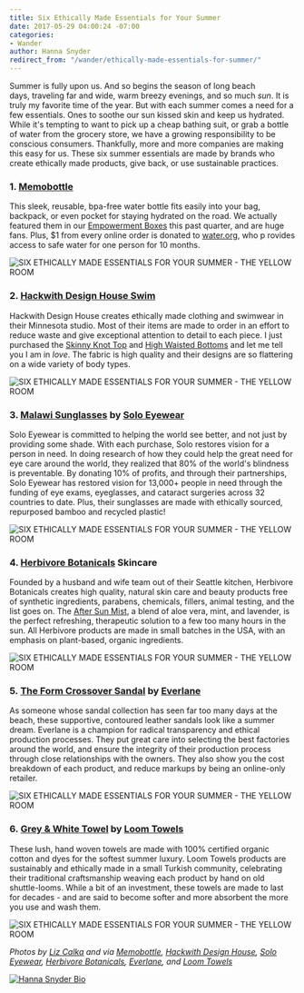 ```yaml
---
title: Six Ethically Made Essentials for Your Summer
date: 2017-05-29 04:00:24 -07:00
categories:
- Wander
author: Hanna Snyder
redirect_from: "/wander/ethically-made-essentials-for-summer/"
---
```


Summer is fully upon us. And so begins the season of long beach days, traveling far and wide, warm breezy evenings, and so much _sun_. It is truly my favorite time of the year. But with each summer comes a need for a few essentials. Ones to soothe our sun kissed skin and keep us hydrated. While it's tempting to want to pick up a cheap bathing suit, or grab a bottle of water from the grocery store, we have a growing responsibility to be conscious consumers. Thankfully, more and more companies are making this easy for us. These six summer essentials are made by brands who create ethically made products, give back, or use sustainable practices.

### 1\. [Memobottle](https://www.memobottle.com/)

This sleek, reusable, bpa-free water bottle fits easily into your bag, backpack, or even pocket for staying hydrated on the road. We actually featured them in our [Empowerment Boxes](https://yellowco.myshopify.com/collections/empowerment-boxes) this past quarter, and are huge fans. Plus, $1 from every online order is donated to [water.org](http://water.org/), who p rovides access to safe water for one person for 10 months.

![SIX ETHICALLY MADE ESSENTIALS FOR YOUR SUMMER - THE YELLOW ROOM](https://yellow-blog-images.imgix.net/2017/05/a6.jpg "SIX ETHICALLY MADE ESSENTIALS FOR YOUR SUMMER - THE YELLOW ROOM")

### 2\. [Hackwith Design House Swim](http://hackwithdesignhouse.com/product-category/apparel/swim/)

Hackwith Design House creates ethically made clothing and swimwear in their Minnesota studio. Most of their items are made to order in an effort to reduce waste and give exceptional attention to detail to each piece. I just purchased the [Skinny Knot Top](http://hackwithdesignhouse.com/product/skinny-knot-top/) and [High Waisted Bottoms](http://hackwithdesignhouse.com/product/high-waisted-bottoms-2/) and let me tell you I am in _love_. The fabric is high quality and their designs are so flattering on a wide variety of body types.

![SIX ETHICALLY MADE ESSENTIALS FOR YOUR SUMMER - THE YELLOW ROOM](https://yellow-blog-images.imgix.net/2017/05/HWDH.jpg "SIX ETHICALLY MADE ESSENTIALS FOR YOUR SUMMER - THE YELLOW ROOM")

### 3\. [Malawi Sunglasses](https://www.soloeyewear.com/collections/solo-all/products/malawi) by [Solo Eyewear](https://www.soloeyewear.com/)

Solo Eyewear is committed to helping the world see better, and not just by providing some shade. With each purchase, Solo restores vision for a person in need. In doing research of how they could help the great need for eye care around the world, they realized that 80% of the world's blindness is preventable. By donating 10% of profits, and through their partnerships, Solo Eyewear has restored vision for 13,000+ people in need through the funding of eye exams, eyeglasses, and cataract surgeries across 32 countries to date. Plus, their sunglasses are made with ethically sourced, repurposed bamboo and recycled plastic!

![SIX ETHICALLY MADE ESSENTIALS FOR YOUR SUMMER - THE YELLOW ROOM](https://yellow-blog-images.imgix.net/2017/05/SOLO.jpg "SIX ETHICALLY MADE ESSENTIALS FOR YOUR SUMMER - THE YELLOW ROOM")

### 4\. [Herbivore Botanicals](https://www.herbivorebotanicals.com/) Skincare

Founded by a husband and wife team out of their Seattle kitchen, Herbivore Botanicals creates high quality, natural skin care and beauty products free of synthetic ingredients, parabens, chemicals, fillers, animal testing, and the list goes on. The [After Sun Mist](https://www.herbivorebotanicals.com/products/after-sun-body-mist), a blend of aloe vera, mint, and lavender, is the perfect refreshing, therapeutic solution to a few too many hours in the sun. All Herbivore products are made in small batches in the USA, with an emphasis on plant-based, organic ingredients.

![SIX ETHICALLY MADE ESSENTIALS FOR YOUR SUMMER - THE YELLOW ROOM](https://yellow-blog-images.imgix.net/2017/05/herbivore.jpg "SIX ETHICALLY MADE ESSENTIALS FOR YOUR SUMMER - THE YELLOW ROOM")

### 5. [The Form Crossover Sandal](https://www.everlane.com/products/womens-molded-lthr-cross-slide-sandal-palerose?collection=womens-shoes) by [Everlane](https://www.everlane.com/)

As someone whose sandal collection has seen far too many days at the beach, these supportive, contoured leather sandals look like a summer dream. Everlane is a champion for radical transparency and ethical production processes. They put great care into selecting the best factories around the world, and ensure the integrity of their production process through close relationships with the owners. They also show you the cost breakdown of each product, and reduce markups by being an online-only retailer.

![SIX ETHICALLY MADE ESSENTIALS FOR YOUR SUMMER - THE YELLOW ROOM](https://yellow-blog-images.imgix.net/2017/05/EVERLANE.jpg "SIX ETHICALLY MADE ESSENTIALS FOR YOUR SUMMER - THE YELLOW ROOM")

### 6. [Grey & White Towel](https://www.loomtowels.com/shop/bath-towel-black-white-stripe) by [Loom Towels](https://www.loomtowels.com/)

These lush, hand woven towels are made with 100% certified organic cotton and dyes for the softest summer luxury. Loom Towels products are sustainably and ethically made in a small Turkish community, celebrating their traditional craftsmanship weaving each product by hand on old shuttle-looms. While a bit of an investment, these towels are made to last for decades - and are said to become softer and more absorbent the more you use and wash them.

![SIX ETHICALLY MADE ESSENTIALS FOR YOUR SUMMER - THE YELLOW ROOM](https://yellow-blog-images.imgix.net/2017/05/towels-1.jpg "SIX ETHICALLY MADE ESSENTIALS FOR YOUR SUMMER - THE YELLOW ROOM")

_Photos by [Liz Calka](https://www.lizcalka.photo/) and via [Memobottle](https://www.memobottle.com/), [Hackwith Design House](http://hackwithdesignhouse.com/), [Solo Eyewear](https://www.soloeyewear.com/), [Herbivore Botanicals](https://www.herbivorebotanicals.com/), [Everlane](https://www.everlane.com/), and [Loom Towels](https://www.loomtowels.com/)_

[![Hanna Snyder Bio](https://yellow-blog-images.imgix.net/2017/04/HANNA-BIO.jpg)](http://www.hannasnyder.com)
